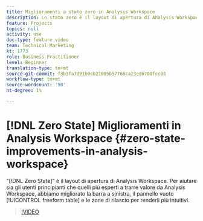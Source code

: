 ```yaml
---
title: Miglioramenti a stato zero in Analysis Workspace
description: Lo stato zero è il layout di apertura di Analysis Workspace. Per aiutare sia gli utenti principianti che quelli più esperti a trarre valore da Analysis Workspace, abbiamo migliorato la barra a sinistra, il pannello vuoto, la tabella a forma libera e le zone di rilascio per renderli più intuitivi per gli utenti.
feature: Projects
topics: null
activity: use
doc-type: feature video
team: Technical Marketing
kt: 1773
role: Business Practitioner
level: Beginner
translation-type: tm+mt
source-git-commit: f3b3fa7d91b0cb21005b57768ca23ed6700fcc03
workflow-type: tm+mt
source-wordcount: '90'
ht-degree: 1%

---
```



# [!DNL Zero State] Miglioramenti in Analysis Workspace  {#zero-state-improvements-in-analysis-workspace}

&quot;[!DNL Zero State]&quot; è il layout di apertura di Analysis Workspace. Per aiutare sia gli utenti principianti che quelli più esperti a trarre valore da Analysis Workspace, abbiamo migliorato la barra a sinistra, il pannello vuoto [!UICONTROL freeform table] e le zone di rilascio per renderli più intuitivi.

>[!VIDEO](https://video.tv.adobe.com/v/23560/?quality=12)
